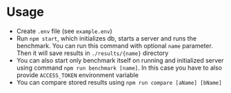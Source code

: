 Usage
====

- Create `.env` file (see `example.env`)
- Run `npm start`, which initializes db, starts a server and runs the benchmark. You can run this command with optional `name` parameter. Then it will save results in `./results/{name}` directory
- You can also start only benchmark itself on running and initialized server using command `npm run benchmark [name]`. In this case you have to also provide `ACCESS_TOKEN` environment variable
- You can compare  stored results using `npm run compare [aName] [bName]`

